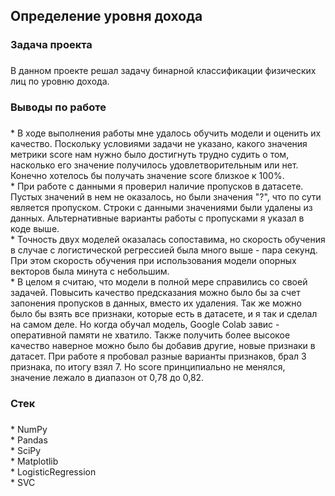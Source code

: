 <h2 align="left">Определение уровня дохода</h2>

###

<h3 align="left">Задача проекта</h3>

###

<p align="left">В данном проекте решал задачу бинарной классификации физических лиц по уровню дохода.</p>

###

<h3 align="left">Выводы по работе</h3>

###

<p align="left">* В ходе выполнения работы мне удалось обучить модели и оценить их качество. Поскольку условиями задачи не указано, какого значения метрики score нам нужно было достигнуть трудно судить о том, насколько его значение получилось удовлетворительным или нет. Конечно хотелось бы получать значение score близкое к 100%.<br>* При работе с данными я проверил наличие пропусков в датасете. Пустых значений в нем не оказалось, но были значения "?", что по сути является пропуском. Строки с данными значениями были удалены из данных. Альтернативные варианты работы с пропусками я указал в коде выше.<br>* Точность двух моделей оказалась сопоставима, но скорость обучения в случае с логистической регрессией была много выше - пара секунд. При этом скорость обучения при использования модели опорных векторов была минута с небольшим.<br>* В целом я считаю, что модели в полной мере справились со своей задачей. Повысить качество предсказания можно было бы за счет запонения пропусков в данных, вместо их удаления. Так же можно было бы взять все признаки, которые есть в датасете, и я так и сделал на самом деле. Но когда обучал модель, Google Colab завис - оперативной памяти не хватило. Также получить более высокое качество наверное можно было бы добавив другие, новые признаки в датасет. При работе я пробовал разные варианты признаков, брал 3 признака, по итогу взял 7. Но score принципиально не менялся, значение лежало в диапазон от 0,78 до 0,82.</p>

###

<h3 align="left">Стек</h3>

###

<p align="left">* NumPy<br>* Pandas<br>* SciPy<br>* Matplotlib<br>* LogisticRegression<br>* SVC</p>

###
